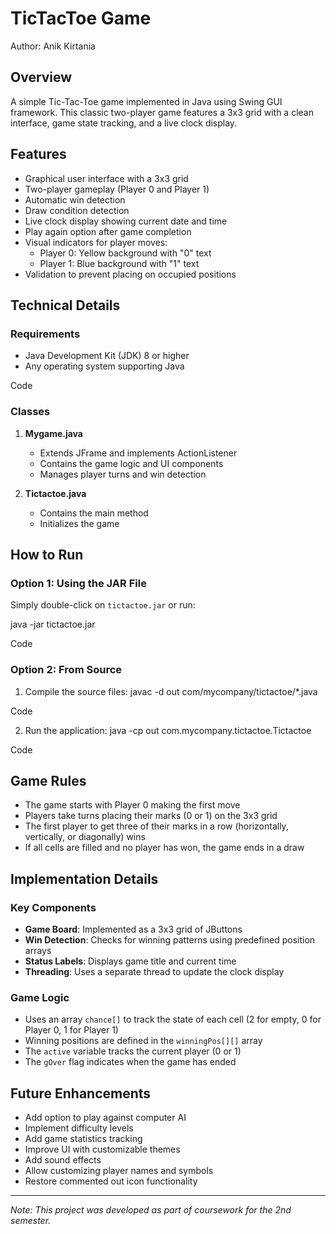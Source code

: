 # TicTacToe Game
Author: Anik Kirtania

## Overview

A simple Tic-Tac-Toe game implemented in Java using Swing GUI framework. This classic two-player game features a 3x3 grid with a clean interface, game state tracking, and a live clock display.

## Features

- Graphical user interface with a 3x3 grid
- Two-player gameplay (Player 0 and Player 1)
- Automatic win detection
- Draw condition detection
- Live clock display showing current date and time
- Play again option after game completion
- Visual indicators for player moves:
  - Player 0: Yellow background with "0" text
  - Player 1: Blue background with "1" text
- Validation to prevent placing on occupied positions

## Technical Details

### Requirements

- Java Development Kit (JDK) 8 or higher
- Any operating system supporting Java


Code

### Classes

1. **Mygame.java**
   - Extends JFrame and implements ActionListener
   - Contains the game logic and UI components
   - Manages player turns and win detection

2. **Tictactoe.java**
   - Contains the main method
   - Initializes the game

## How to Run

### Option 1: Using the JAR File

Simply double-click on `tictactoe.jar` or run:

java -jar tictactoe.jar

Code

### Option 2: From Source

1. Compile the source files:
javac -d out com/mycompany/tictactoe/*.java

Code

2. Run the application:
java -cp out com.mycompany.tictactoe.Tictactoe

Code

## Game Rules

- The game starts with Player 0 making the first move
- Players take turns placing their marks (0 or 1) on the 3x3 grid
- The first player to get three of their marks in a row (horizontally, vertically, or diagonally) wins
- If all cells are filled and no player has won, the game ends in a draw

## Implementation Details

### Key Components

- **Game Board**: Implemented as a 3x3 grid of JButtons
- **Win Detection**: Checks for winning patterns using predefined position arrays
- **Status Labels**: Displays game title and current time
- **Threading**: Uses a separate thread to update the clock display

### Game Logic

- Uses an array `chance[]` to track the state of each cell (2 for empty, 0 for Player 0, 1 for Player 1)
- Winning positions are defined in the `winningPos[][]` array
- The `active` variable tracks the current player (0 or 1)
- The `gOver` flag indicates when the game has ended

## Future Enhancements

- Add option to play against computer AI
- Implement difficulty levels
- Add game statistics tracking
- Improve UI with customizable themes
- Add sound effects
- Allow customizing player names and symbols
- Restore commented out icon functionality

---

*Note: This project was developed as part of coursework for the 2nd semester.*
